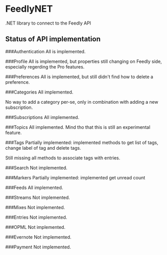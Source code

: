 FeedlyNET
=========

.NET library to connect to the Feedly API

Status of API implementation
--------
###Authentication
All is implemented.

###Profile
All is implemented, but properties still changing on Feedly side, especially regerding the Pro features.

###Preferences
All is implemented, but still didn't find how to delete a preference.

###Categories
All implemented.

No way to add a category per-se, only in combination with adding a new subscription.

###Subscriptions
All implemented.

###Topics
All implemented. Mind tho that this is still an experimental feature.

###Tags
Partially implemented: implemented methods to get list of tags, change label of tag and delete tags.

Still missing all methods to associate tags with entries.

###Search
Not implemented.

###Markers
Partially implemented: implemented get unread count

###Feeds
All implemented.

###Streams
Not implemented.

###Mixes
Not implemented.

###Entries
Not implemented.

###OPML
Not implemented.

###Evernote
Not implemented.

###Payment
Not implemented.
